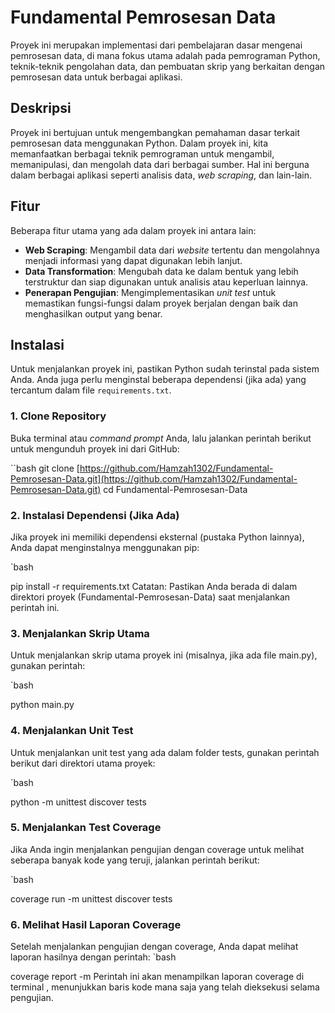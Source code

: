 

# Fundamental Pemrosesan Data

Proyek ini merupakan implementasi dari pembelajaran dasar mengenai pemrosesan data, di mana fokus utama adalah pada pemrograman Python, teknik-teknik pengolahan data, dan pembuatan skrip yang berkaitan dengan pemrosesan data untuk berbagai aplikasi.

## Deskripsi

Proyek ini bertujuan untuk mengembangkan pemahaman dasar terkait pemrosesan data menggunakan Python. Dalam proyek ini, kita memanfaatkan berbagai teknik pemrograman untuk mengambil, memanipulasi, dan mengolah data dari berbagai sumber. Hal ini berguna dalam berbagai aplikasi seperti analisis data, *web scraping*, dan lain-lain.

## Fitur

Beberapa fitur utama yang ada dalam proyek ini antara lain:

- **Web Scraping**: Mengambil data dari *website* tertentu dan mengolahnya menjadi informasi yang dapat digunakan lebih lanjut.
- **Data Transformation**: Mengubah data ke dalam bentuk yang lebih terstruktur dan siap digunakan untuk analisis atau keperluan lainnya.
- **Penerapan Pengujian**: Mengimplementasikan *unit test* untuk memastikan fungsi-fungsi dalam proyek berjalan dengan baik dan menghasilkan output yang benar.

## Instalasi

Untuk menjalankan proyek ini, pastikan Python sudah terinstal pada sistem Anda. Anda juga perlu menginstal beberapa dependensi (jika ada) yang tercantum dalam file `requirements.txt`.

### 1. Clone Repository

Buka terminal atau *command prompt* Anda, lalu jalankan perintah berikut untuk mengunduh proyek ini dari GitHub:

``bash
git clone [https://github.com/Hamzah1302/Fundamental-Pemrosesan-Data.git](https://github.com/Hamzah1302/Fundamental-Pemrosesan-Data.git)
cd Fundamental-Pemrosesan-Data
### 2. Instalasi Dependensi (Jika Ada)
Jika proyek ini memiliki dependensi eksternal (pustaka Python lainnya), Anda dapat menginstalnya menggunakan pip:

`bash

pip install -r requirements.txt
Catatan: Pastikan Anda berada di dalam direktori proyek (Fundamental-Pemrosesan-Data) saat menjalankan perintah ini.

### 3. Menjalankan Skrip Utama
Untuk menjalankan skrip utama proyek ini (misalnya, jika ada file main.py), gunakan perintah:

`bash

python main.py
### 4. Menjalankan Unit Test
Untuk menjalankan unit test yang ada dalam folder tests, gunakan perintah berikut dari direktori utama proyek:

`bash

python -m unittest discover tests
### 5. Menjalankan Test Coverage
Jika Anda ingin menjalankan pengujian dengan coverage untuk melihat seberapa banyak kode yang teruji, jalankan perintah berikut:

`bash

coverage run -m unittest discover tests
### 6. Melihat Hasil Laporan Coverage
Setelah menjalankan pengujian dengan coverage, Anda dapat melihat laporan hasilnya dengan perintah:
`bash

coverage report -m
Perintah ini akan menampilkan laporan coverage di terminal , menunjukkan baris kode mana saja yang telah dieksekusi selama pengujian.


